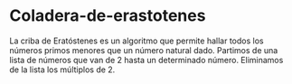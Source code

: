 # Coladera-de-erastotenes

La criba de Eratóstenes es un algoritmo que permite hallar todos los números primos menores que un número natural dado. Partimos de una lista de números que van de 2 hasta un determinado número. Eliminamos de la lista los múltiplos de 2.
